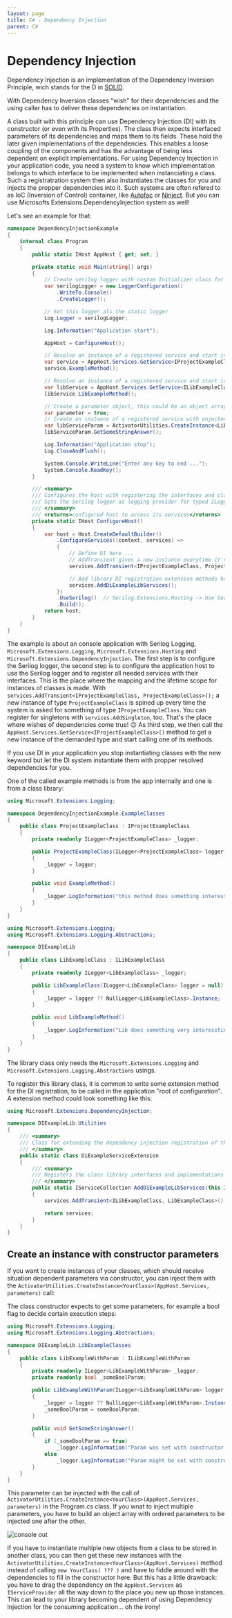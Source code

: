 ```yaml
---
layout: page
title: C# - Dependency Injection
parent: C#
---
```


# Dependency Injection

Dependency Injection is an implementation of the Dependency Inversion Principle, wich stands for the D in [SOLID](https://en.wikipedia.org/wiki/SOLID).

With Dependency Inversion classes "wish" for their dependencies and the using caller has to deliver these dependencies on instantiation.

A class built with this principle can use Dependency Injection (DI) with its constructor (or even with its Properties). The class then expects interfaced parameters of its dependencies and maps them to its fields. These hold the later given implementations of the dependencies. This enables a loose coupling of the components and has the advantage of being less dependent on explicit implementations. For using Dependency Injection in your application code, you need a system to know which implementation belongs to which interface to be implemented when instanciating a class. Such a registratration system then also instantiates the classes for you and injects the propper dependencies into it. Such systems are often refered to as IoC (Inversion of Control) container, like [Autofac](https://autofac.org/) or [Ninject](https://www.ninject.org/). But you can use Microsofts Extensions.DependencyInjection system as well!

Let's see an example for that:

```csharp
namespace DependencyInjectionExample
{
    internal class Program
    {
        public static IHost AppHost { get; set; }

        private static void Main(string[] args)
        {
            // Create serilog logger with custom Initializer class for configuration
            var serilogLogger = new LoggerConfiguration()
                .WriteTo.Console()
                .CreateLogger();

            // Set this logger als the static logger
            Log.Logger = serilogLogger;

            Log.Information("Application start");

            AppHost = ConfigureHost();

            // Resolve an instance of a registered service and start it
            var service = AppHost.Services.GetService<IProjectExampleClass>();
            service.ExampleMethod();

            // Resolve an instance of a registered service and start it
            var libService = AppHost.Services.GetService<ILibExampleClass>();
            libService.LibExampleMethod();

            // Create a parameter object, this could be an object array
            var parameter = true;
            // Create an instance of a registered service with onjected logger and inject the parameters (order must match the ctor order)
            var libServiceParam = ActivatorUtilities.CreateInstance<LibExampleWithParam>(AppHost.Services, parameter);
            libServiceParam.GetSomeStringAnswer();

            Log.Information("Application stop");
            Log.CloseAndFlush();

            System.Console.WriteLine("Enter any key to end ...");
            System.Console.ReadKey();
        }

        /// <summary>
        /// Configures the host with registering the interfaces and class types.
        /// Sets the Serilog logger as logging provider for typed ILogger injections.
        /// </summary>
        /// <returns>configured host to access its services</returns>
        private static IHost ConfigureHost()
        {
            var host = Host.CreateDefaultBuilder()
                .ConfigureServices((context, services) =>
                {
                    // Define DI here ...
                    // AddTransient gives a new instance everytime it's called
                    services.AddTransient<IProjectExampleClass, ProjectExampleClass>();

                    // Add library DI registration extension methods here ...
                    services.AddDiExampleLibServices();
                })
                .UseSerilog()  // Serilog.Extensions.Hosting -> Use Serilog Logger instead of MS.Extensions.Logger at all ILogger injections
                .Build();
            return host;
        }
    }
}
```

The example is about an console application with Serilog Logging, `Microsoft.Extensions.Logging`, `Microsoft.Extensions.Hosting` and `Microsoft.Extensions.DependencyInjection`. The first step is to configure the Serilog logger, the second step is to configure the application host to use the Serilog logger and to register all needed services with their interfaces. This is the place where the mapping and the lifetime scope for instances of classes is made. With `services.AddTransient<IProjectExampleClass, ProjectExampleClass>();` a new instance of type `ProjectExampleClass` is spined up every time the system is asked for something of type `IProjectExampleClass`. You can register for singletons with `services.AddSingleton`, too. That's the place where wishes of dependencies come true! 😉
As third step, we then call the `AppHost.Services.GetService<IProjectExampleClass>()` method to get a new instance of the demanded type and start calling one of its methods.

If you use DI in your application you stop instantiating classes with the new keyword but let the DI system instantiate them with propper resolved dependencies for you. 

One of the called example methods is from the app internally and one is from a class library:

```csharp
using Microsoft.Extensions.Logging;

namespace DependencyInjectionExample.ExampleClasses
{
    public class ProjectExampleClass : IProjectExampleClass
    {
        private readonly ILogger<ProjectExampleClass> _logger;

        public ProjectExampleClass(ILogger<ProjectExampleClass> logger)
        {
            _logger = logger;
        }

        public void ExampleMethod()
        {
            _logger.LogInformation("this method does something interessting ...");
        }
    }
}
```

```csharp
using Microsoft.Extensions.Logging;
using Microsoft.Extensions.Logging.Abstractions;

namespace DIExampleLib
{
    public class LibExampleClass : ILibExampleClass
    {
        private readonly ILogger<LibExampleClass> _logger;

        public LibExampleClass(ILogger<LibExampleClass> logger = null)
        {
            _logger = logger ?? NullLogger<LibExampleClass>.Instance;
        }

        public void LibExampleMethod()
        {
            _logger.LogInformation("Lib does something very interessting!");
        }
    }
}
```

The library class only needs the `Microsoft.Extensions.Logging` and `Microsoft.Extensions.Logging.Abstractions` usings.

To register this library class, it is common to write some extension method for the DI registration, to be called in the application "root of configuration". A extension method could look something like this:

```csharp
using Microsoft.Extensions.DependencyInjection;

namespace DIExampleLib.Utilities
{
    /// <summary>
    /// Class for extending the dependency injection registration of the caller with the library registrations.
    /// </summary>
    public static class DiExampleServiceExtension
    {
        /// <summary>
        /// Registers the class library interfaces and implementations as extension method for the calling application.
        /// </summary>
        public static IServiceCollection AddDiExampleLibServices(this IServiceCollection services)
        {
            services.AddTransient<ILibExampleClass, LibExampleClass>();

            return services;
        }
    }
}
```


## Create an instance with constructor parameters

If you want to create instances of your classes, which should receive situation dependent parameters via constructor, you can inject them with the `ActivatorUtilities.CreateInstance<YourClass>(AppHost.Services, parameters)` call:

The class constructor expects to get some parameters, for example a bool flag to decide certain execution steps:

```csharp
using Microsoft.Extensions.Logging;
using Microsoft.Extensions.Logging.Abstractions;

namespace DIExampleLib.LibExampleClasses
{
    public class LibExampleWithParam : ILibExampleWithParam
    {
        private readonly ILogger<LibExampleWithParam> _logger;
        private readonly bool _someBoolParam;

        public LibExampleWithParam(ILogger<LibExampleWithParam> logger = null, bool someBoolParam = false)
        {
            _logger = logger ?? NullLogger<LibExampleWithParam>.Instance;
            _someBoolParam = someBoolParam;
        }

        public void GetSomeStringAnswer()
        {
            if (_someBoolParam == true)
                _logger.LogInformation("Param was set with constructor.");
            else
                _logger.LogInformation("Param might be set with constructor or remained the default value.");
        }
    }
}
```

This parameter can be injected with the call of `ActivatorUtilities.CreateInstance<YourClass>(AppHost.Services, parameters)` in the Program.cs class. If you wnat to inject multiple parameters, you have to build an object array with ordered parameters to be injected one after the other.

![console out](/assets/images/coding/csharp/dependency-injection/console-output.png)

If you have to instantiate multiple new objects from a class to be stored in another class, you can then get these new instances with the `ActivatorUtilities.CreateInstance<YourClass>(AppHost.Services)` method instead of calling `new YourClass( ??? )` and have to fiddle around with the dependencies to fill in the constructor here. But this has a little drawback: you have to drag the dependency on the `AppHost.Services` as `IServiceProvider` all the way down to the place you new up those instances. This can lead to your library becoming dependent of using Dependency Injection for the consuming application... oh the irony!
